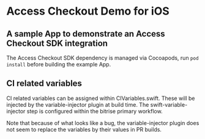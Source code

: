 # Access Checkout Demo for iOS

## A sample App to demonstrate an Access Checkout SDK integration

The Access Checkout SDK dependency is managed via Cocoapods, run `pod install` before building the example App.


## CI related variables

CI related variables can be assigned within CIVariables.swift. These will be injected by the variable-injector plugin at build time.
The swift-variable-injector step is configured within the bitrise primary workflow.

Note that because of what looks like a bug, the variable-injector plugin does not seem to replace the variables by their values in PR builds.
